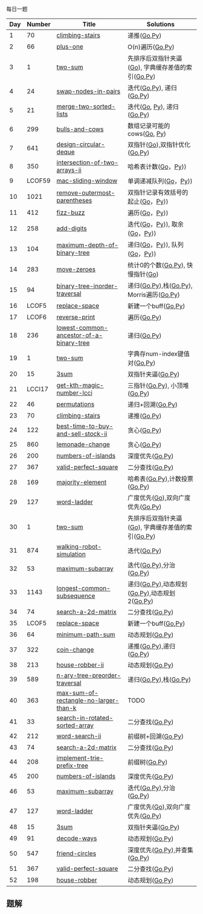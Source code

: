 每日一题


|Day|Number|Title|Solutions|
|---|---|---|------|
|1|70|[climbing-stairs](https://leetcode-cn.com/problems/climbing-stairs) | 递推([Go](../Week_01/70/climbing_stairs.go),[Py](../Week_01/70/climbing_stairs.py))|
|2|66|[plus-one](https://leetcode-cn.com/problems/plus-one) | O(n)遍历([Go](66/plus_one.go),[Py](66/plus_one.py))|
|3|1|[two-sum](https://leetcode-cn.com/problems/two-sum) | 先排序后双指针夹逼([Go](../Week_01/1/two_sum.go)), 字典缓存差值的索引([Go](../Week_01/1/two_sum_2.go),[Py](../Week_01/1/two_sum.py))|
|4|24|[swap-nodes-in-pairs](https://leetcode-cn.com/problems/swap-nodes-in-pairs)| 迭代([Go](../Week_01/24/swap_nodes_in_pairs2.go),[Py](../Week_01/24/swap_nodes_in_pairs2.py)), 递归([Go](../Week_01/24/swap_nodes_in_pairs.go),[Py](../Week_01/24/swap_nodes_in_pairs.py))|
|5|21|[merge-two-sorted-lists](https://leetcode-cn.com/problems/merge-two-sorted-lists) | 迭代([Go](../Week_01/21/merge_two_sorted_lists.go), [Py](../Week_01/21/merge_two_sorted_lists.py)), 递归([Go](../Week_01/21/merge_two_sorted_lists2.go),[Py](../Week_01/21/merge_two_sorted_lists2.py))|
|6|299|[bulls-and-cows](https://leetcode-cn.com/problems/bulls-and-cows) | 数组记录可能的cows([Go](299/bulls_and_cows.go), [Py](299/bulls_and_cows.go))|
|7|641|[design-circular-deque](https://leetcode-cn.com/problems/design-circular-deque) | 双指针([Go](../Week_01/641/design_circular_deque.go)),双指针优化([Go](../Week_01/641/design_circular_deque2.go),[Py](../Week_01/641/design_circular_deque2.py))|
|8|350|[intersection-of-two-arrays-ii](https://leetcode-cn.com/problems/intersection-of-two-arrays-ii) | 哈希表计数([Go](350/intersection_of_two_arrays_ii.go)，[Py](350/intersection_of_two_arrays_ii.py)))|
|9|LCOF59|[mac-sliding-window](https://leetcode-cn.com/problems/hua-dong-chuang-kou-de-zui-da-zhi-lcof/) | 单调递减队列([Go](LCOF59/max_sliding_window.go)，[Py](LCOF59/max_sliding_window.go)))|
|10|1021|[remove-outermost-parentheses](https://leetcode-cn.com/problems/remove-outermost-parentheses) | 双指针记录有效括号的起止([Go](1021/remove_outermost_parentheses.go)，[Py](1021/remove_outermost_parentheses.py)))|
|11|412|[fizz-buzz](https://leetcode-cn.com/problems/fizz-buzz) | 遍历([Go](412/fizz_buzz.go)，[Py](412/fizz_buzz.py)))|
|12|258|[add-digits](https://leetcode-cn.com/problems/add-digits) | 迭代([Go](258/add_digits.go)，[Py](258/add_digits.py))), 取余([Go](258/add_digits2.go)，[Py](258/add_digits2.py)))|
|13|104|[maximum-depth-of-binary-tree](https://leetcode-cn.com/problems/maximum-depth-of-binary-tree) | 递归([Go](104/maximum_depth_of_binary_tree2.go)，[Py](104/maximum_depth_of_binary_tree2.py))), 队列([Go](104/maximum_depth_of_binary_tree3.go)，[Py](104/maximum_depth_of_binary_tree3.go)))|
|14|283|[move-zeroes](https://leetcode-cn.com/problems/move-zeroes) |  统计0的个数([Go](../Week_01/283/move_zeros.go),[Py](../Week_01/283/move_zeros.py)), 快慢指针([Go](../Week_01/283/move_zeros.go))|
|15|94|[binary-tree-inorder-traversal](https://leetcode-cn.com/problems/binary-tree-inorder-traversal) | 递归([Go](../Week_02/94/binary_tree_inorder_traversal.go),[Py](../Week_02/94/binary_tree_inorder_traversal.py)),栈([Go](../Week_02/94/binary_tree_inorder_traversal2.go),[Py](../Week_02/94/binary_tree_inorder_traversal2.py)), Morris遍历([Go](../Week_02/94/binary_tree_inorder_traversal3.go),[Py](../Week_02/94/binary_tree_inorder_traversal3.py))|
|16|LCOF5|[replace-space](https://leetcode-cn.com/problems/ti-huan-kong-ge-lcof) | 新建一个buff([Go](LCOF5/replace_space.go),[Py](LCOF5/replace_space.go))|
|17|LCOF6|[reverse-print](https://leetcode-cn.com/problems/cong-wei-dao-tou-da-yin-lian-biao-lcof) | 遍历([Go](LCOF6/reverse_link_node.go),[Py](LCOF6/reverse_link_node.py))|
|18|236|[lowest-common-ancestor-of-a-binary-tree](https://leetcode-cn.com/problems/lowest-common-ancestor-of-a-binary-tree) | 递归([Go](../Week_03/236/lowest_common_ancestor_of_a-binary_tree.go),[Py](LCOF6/reverse_link_node.py))|
|19|1|[two-sum](https://leetcode-cn.com/problems/two-sum) | 字典存num-index键值对([Go](1/two_sum.go),[Py](1/two_sum.py))|
|20|15|[3sum](https://leetcode-cn.com/problems/3sum) | 双指针夹逼([Go](15/3sum.go),[Py](15/3sum.py))|
|21|LCCI17|[get-kth-magic-number-lcci](https://leetcode-cn.com/problems/get-kth-magic-number-lcci) | 三指针([Go](LCCI17/get_kth_magic_number.go),[Py](LCCI17/get_kth_magic_number.py)), 小顶堆([Go](LCCI17/get_kth_magic_number2.go),[Py](LCCI17/get_kth_magic_number2.py))|
|22|46|[permutations](https://leetcode-cn.com/problems/permutations) | 递归+回溯([Go](../Week_03/46/permutations.go),[Py](../Week_03/46/permutations.py))|
|23|70|[climbing-stairs](https://leetcode-cn.com/problems/climbing-stairs) | 递推([Go](../Week_01/70/climbing_stairs.go),[Py](../Week_01/70/climbing_stairs.py))|
|24|122|[best-time-to-buy-and-sell-stock-ii](https://leetcode-cn.com/problems/best-time-to-buy-and-sell-stock-ii) | 贪心([Go](../Week_04/122/best_time_to_buy_and_sell_stock_ii.go),[Py](../Week_04/122/best_time_to_buy_and_sell_stock_ii.py))|
|25|860|[lemonade-change](https://leetcode-cn.com/problems/lemonade-change) | 贪心([Go](../Week_04/860/lemonade_change.go),[Py](../Week_04/860/lemonade_change.py))|
|26|200|[numbers-of-islands](https://leetcode-cn.com/problems/numbers-of-islands) | 深度优先([Go](../Week_04/200/number_of_islands.go),[Py](../Week_04/200/number_of_islands.py))|
|27|367|[valid-perfect-square](https://leetcode-cn.com/problems/valid-perfect-square) | 二分查找([Go](../Week_04/367/valid_perfect_square.go),[Py](../Week_04/367/valid_perfect_square.go))|
|28|169|[majority-element](https://leetcode-cn.com/problems/majority-element) | 哈希表([Go](../Week_03/169/majority_element.go),[Py](../Week_03/169/majority_element.py)),计数投票([Go](../Week_03/169/majority_element2.go),[Py](../Week_03/169/majority_element2.py))|
|29|127|[word-ladder](https://leetcode-cn.com/problems/word-ladder) | 广度优先([Go](../Week_04/127/word_ladder.go)),双向广度优先([Go](../Week_04/127/word_ladder2.go),[Py](../Week_04/127/word_ladder2.py))|
|30|1|[two-sum](https://leetcode-cn.com/problems/two-sum) | 先排序后双指针夹逼([Go](../Week_01/1/two_sum.go)), 字典缓存差值的索引([Go](../Week_01/1/two_sum_2.go),[Py](../Week_01/1/two_sum.py))|
|31|874|[walking-robot-simulation](https://leetcode-cn.com/problems/walking-robot-simulation) | 迭代([Go](../Week_04/874/walking_robot_simulation.go),[Py](../Week_04/874/walking_robot_simulation.py))|
|32|53|[maximum-subarray](https://leetcode-cn.com/problems/maximum-subarray) | 迭代([Go](53/maximum_subarray.go),[Py](53/maximum_subarray.py)),分治([Go](53/maximum_subarray2.go),[Py](53/maximum_subarray2.py))|
|33|1143|[longest-common-subsequence](https://leetcode-cn.com/problems/longest-common-subsequence) | 递归([Go](../Week_06/1143/longest_common_subsequence.go),[Py](../Week_06/1143/longest_common_subsequence.py)),动态规划([Go](../Week_06/1143/longest_common_subsequence2.go),[Py](../Week_06/1143/longest_common_subsequence2.py)),动态规划2([Go](../Week_06/1143/longest_common_subsequence3.go),[Py](../Week_06/1143/longest_common_subsequence3.py))|
|34|74|[search-a-2d-matrix](https://leetcode-cn.com/problems/search-a-2d-matrix) | 二分查找([Go](../Week_04/74/search_a_2d_matrix.go),[Py](../Week_04/74/search_a_2d_matrix.py))|
|35|LCOF5|[replace-space](https://leetcode-cn.com/problems/ti-huan-kong-ge-lcof) | 新建一个buff([Go](LCOF5/replace_space.go),[Py](LCOF5/replace_space.go))|
|36|64|[minimum-path-sum](https://leetcode-cn.com/problems/minimum-path-sum) | 动态规划([Go](64/minimum_path_sum.go),[Py](64/minimum_path_sum.py))|
|37|322|[coin-change](https://leetcode-cn.com/problems/coin-change) | 递推([Go](../Week_04/322/coin_change.go),[Py](../Week_04/322/coin_change.py)),递归([Go](../Week_04/322/coin_change2.go),[Py](../Week_04/322/coin_change2.py))|
|38|213|[house-robber-ii](https://leetcode-cn.com/problems/house-robber-ii) | 动态规划([Go](../Week_06/213/house_robber_ii.go),[Py](../Week_06/213/house_robber_ii.go))|
|39|589|[n-ary-tree-preorder-traversal](https://leetcode-cn.com/problems/n-ary-tree-preorder-traversal) | 递归([Go](../Week_02/589/n_ary_tree_preorder_traversal.go),[Py](../Week_02/589/n_ary_tree_preorder_traversal.go)),栈([Go](../Week_02/589/n_ary_tree_preorder_traversal2.go),[Py](../Week_02/589/n_ary_tree_preorder_traversal2.go))|
|40|363|[max-sum-of-rectangle-no-larger-than-k](https://leetcode-cn.com/problems/max-sum-of-rectangle-no-larger-than-k) | TODO|
|41|33|[search-in-rotated-sorted-array](https://leetcode-cn.com/problems/search-in-rotated-sorted-array) | 二分查找([Go](../Week_04/33/search_in_rotated_sorted_array.go),[Py](../Week_04/33/search_in_rotated_sorted_array.py))|
|42|212|[word-search-ii](https://leetcode-cn.com/problems/word-search-ii) | 前缀树+回溯([Go](../Week_07/212/word_search_ii.go),[Py](../Week_07/212/word_search_ii.py))|
|43|74|[search-a-2d-matrix](https://leetcode-cn.com/problems/search-a-2d-matrix) | 二分查找([Go](../Week_04/74/search_a_2d_matrix.go),[Py](../Week_04/74/search_a_2d_matrix.py))|
|44|208|[implement-trie-prefix-tree](https://leetcode-cn.com/problems/implement-trie-prefix-tree) | 前缀树([Go](../Week_07/208/implement_trie_prefix_tree.go),[Py](../Week_07/208/implement_trie_prefix_tree.py))|
|45|200|[numbers-of-islands](https://leetcode-cn.com/problems/numbers-of-islands) | 深度优先([Go](../Week_04/200/number_of_islands.go),[Py](../Week_04/200/number_of_islands.py))|
|46|53|[maximum-subarray](https://leetcode-cn.com/problems/maximum-subarray) | 迭代([Go](../Week_06/53/maximum_subarray.go),[Py](../Week_06/53/maximum_subarray.py)),分治([Go](../Week_06/53/maximum_subarray2.go),[Py](../Week_06/53/maximum_subarray2.py))|
|47|127|[word-ladder](https://leetcode-cn.com/problems/word-ladder) | 广度优先([Go](../Week_04/127/word_ladder.go)),双向广度优先([Go](../Week_04/127/word_ladder2.go),[Py](../Week_04/127/word_ladder2.py))|
|48|15|[3sum](https://leetcode-cn.com/problems/3sum) | 双指针夹逼([Go](15/3sum.go),[Py](15/3sum.py))|
|49|91|[decode-ways](https://leetcode-cn.com/problems/decode-ways) | 动态规划([Go](../Week_06/91/decode_ways.go),[Py](../Week_06/91/decode_ways.py))|
|50|547|[friend-circles](https://leetcode-cn.com/problems/friend-circles) | 深度优先([Go](../Week_07/547/friend_circles.go),[Py](../Week_07/547/friend_circles.py)),并查集([Go](../Week_07/547/friend_circles2.go),[Py](../Week_07/547/friend_circles2.py))|
|51|367|[valid-perfect-square](https://leetcode-cn.com/problems/valid-perfect-square) | 二分查找([Go](../Week_04/367/valid_perfect_square.go),[Py](../Week_04/367/valid_perfect_square.go))|
|52|198|[house-robber](https://leetcode-cn.com/problems/house-robber) | 动态规划([Go](../Week_06/198/house_robber.go),[Py](../Week_06/198/house_robber.py))|

## 题解

### 
